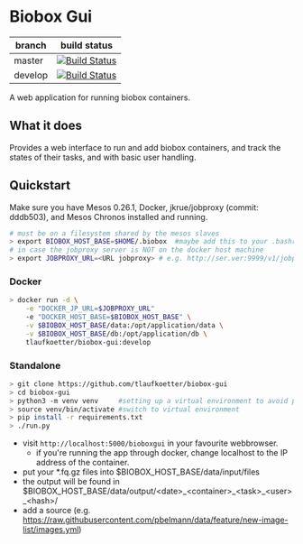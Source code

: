 # Biobox Gui

| branch        | build status                                                                                                                       |
| ------------- | -------------                                                                                                                      |
| master        | [![Build Status](https://travis-ci.org/tlaufkoetter/biobox-gui.svg?branch=master)](https://travis-ci.org/tlaufkoetter/biobox-gui)  |
| develop       | [![Build Status](https://travis-ci.org/tlaufkoetter/biobox-gui.svg?branch=develop)](https://travis-ci.org/tlaufkoetter/biobox-gui) |


A web application for running biobox containers.

## What it does

Provides a web interface to run and add biobox containers, and track the states of their tasks, and with basic user handling.

## Quickstart

Make sure you have Mesos 0.26.1, Docker, jkrue/jobproxy (commit: dddb503), and Mesos Chronos installed and running.
```bash
# must be on a filesystem shared by the mesos slaves
> export BIOBOX_HOST_BASE=$HOME/.biobox  #maybe add this to your .bashrc, change to your liking
# in case the jobproxy server is NOT on the docker host machine
> export JOBPROXY_URL=<URL jobproxy> # e.g. http://ser.ver:9999/v1/jobproxy
```

### Docker
```bash
> docker run -d \
    -e "DOCKER_JP_URL=$JOBPROXY_URL"
    -e "DOCKER_HOST_BASE=$BIOBOX_HOST_BASE" \
    -v $BIOBOX_HOST_BASE/data:/opt/application/data \
    -v $BIOBOX_HOST_BASE/db:/opt/application/db \
    tlaufkoetter/biobox-gui:develop
```

### Standalone
```bash
> git clone https://github.com/tlaufkoetter/biobox-gui
> cd biobox-gui
> python3 -m venv venv     #setting up a virtual environment to avoid possible conflicts.
> source venv/bin/activate #switch to virtual environment
> pip install -r requirements.txt
> ./run.py
```

* visit ``http://localhost:5000/bioboxgui`` in your favourite webbrowser.
    * if you're running the app through docker, change localhost to the IP address of the container.
* put your *.fq.gz files into $BIOBOX_HOST_BASE/data/input/files
* the output will be found in $BIOBOX_HOST_BASE/data/output/\<date\>\_\<container\>\_\<task\>\_\<user\>\_\<hash\>/
* add a source (e.g. https://raw.githubusercontent.com/pbelmann/data/feature/new-image-list/images.yml)
